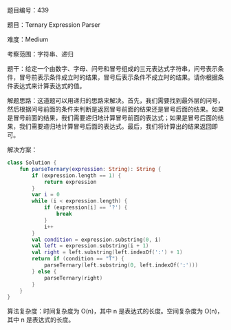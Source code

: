 题目编号：439

题目：Ternary Expression Parser

难度：Medium

考察范围：字符串、递归

题干：给定一个由数字、字母、问号和冒号组成的三元表达式字符串，问号表示条件，冒号前表示条件成立时的结果，冒号后表示条件不成立时的结果。请你根据条件表达式来计算表达式的值。

解题思路：这道题可以用递归的思路来解决。首先，我们需要找到最外层的问号，然后根据问号前面的条件来判断是返回冒号前面的结果还是冒号后面的结果。如果是冒号前面的结果，我们需要递归地计算冒号前面的表达式；如果是冒号后面的结果，我们需要递归地计算冒号后面的表达式。最后，我们将计算出的结果返回即可。

解决方案：

```kotlin
class Solution {
    fun parseTernary(expression: String): String {
        if (expression.length == 1) {
            return expression
        }
        var i = 0
        while (i < expression.length) {
            if (expression[i] == '?') {
                break
            }
            i++
        }
        val condition = expression.substring(0, i)
        val left = expression.substring(i + 1)
        val right = left.substring(left.indexOf(':') + 1)
        return if (condition == "T") {
            parseTernary(left.substring(0, left.indexOf(':')))
        } else {
            parseTernary(right)
        }
    }
}
```

算法复杂度：时间复杂度为 O(n)，其中 n 是表达式的长度。空间复杂度为 O(n)，其中 n 是表达式的长度。